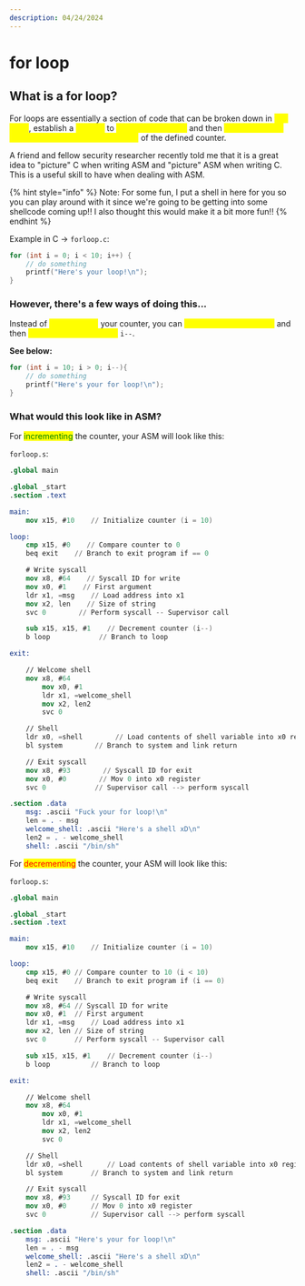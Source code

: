 ```yaml
---
description: 04/24/2024
---
```


# for loop

## What is a for loop?

For loops are essentially a section of code that can be broken down in <mark style="color:yellow;">two parts</mark>, establish a <mark style="color:yellow;">counter</mark> to <mark style="color:yellow;">define the iteration</mark> and then <mark style="color:yellow;">define the body that will execute once per iteration</mark> of the defined counter.&#x20;

A friend and fellow security researcher recently told me that it is a great idea to "picture" C when writing ASM and "picture" ASM when writing C. This is a useful skill to have when dealing with ASM.

{% hint style="info" %}
Note: For some fun, I put a shell in here for you so you can play around with it since we're going to be getting into some shellcode coming up!! I also thought this would make it a bit more fun!!
{% endhint %}

Example in C -> `forloop.c`:

```c
for (int i = 0; i < 10; i++) {
    // do something
    printf("Here's your loop!\n");
}
```

### However, there's a few ways of doing this...

Instead of <mark style="color:yellow;">incrementing</mark> your counter, you can <mark style="color:yellow;">start at a higher counter</mark> and then <mark style="color:yellow;">decrement from it using</mark> `i--`.&#x20;

**See below:**

```c
for (int i = 10; i > 0; i--){
    // do something
    printf("Here's your for loop!\n");
}
```

### What would this look like in ASM?

For <mark style="color:green;">incrementing</mark> the counter, your ASM will look like this:

`forloop.s`:

```nasm
.global main

.global _start
.section .text

main:
    mov x15, #10    // Initialize counter (i = 10)

loop:
    cmp x15, #0    // Compare counter to 0
    beq exit    // Branch to exit program if == 0

    # Write syscall
    mov x8, #64    // Syscall ID for write
    mov x0, #1    // First argument
    ldr x1, =msg    // Load address into x1
    mov x2, len    // Size of string
    svc 0        // Perform syscall -- Supervisor call

    sub x15, x15, #1    // Decrement counter (i--)
    b loop            // Branch to loop

exit:

    // Welcome shell
    mov x8, #64
        mov x0, #1
        ldr x1, =welcome_shell
        mov x2, len2
        svc 0

    // Shell
    ldr x0, =shell        // Load contents of shell variable into x0 register
    bl system        // Branch to system and link return

    // Exit syscall
    mov x8, #93        // Syscall ID for exit
    mov x0, #0        // Mov 0 into x0 register
    svc 0            // Supervisor call --> perform syscall

.section .data
    msg: .ascii "Fuck your for loop!\n"
    len = . - msg
    welcome_shell: .ascii "Here's a shell xD\n"
    len2 = . - welcome_shell
    shell: .ascii "/bin/sh"

```

For <mark style="color:red;">decrementing</mark> the counter, your ASM will look like this:

`forloop.s`:

```nasm
.global main

.global _start
.section .text

main:
	mov x15, #10	// Initialize counter (i = 10)

loop:
	cmp x15, #0	// Compare counter to 10 (i < 10)
	beq exit	// Branch to exit program if (i == 0)

	# Write syscall
	mov x8, #64	// Syscall ID for write
	mov x0, #1	// First argument
	ldr x1, =msg	// Load address into x1
	mov x2, len	// Size of string
	svc 0		// Perform syscall -- Supervisor call

	sub x15, x15, #1	// Decrement counter (i--)
	b loop			// Branch to loop

exit:

	// Welcome shell
	mov x8, #64
        mov x0, #1
        ldr x1, =welcome_shell
        mov x2, len2
        svc 0

	// Shell
	ldr x0, =shell		// Load contents of shell variable into x0 register
	bl system		// Branch to system and link return

	// Exit syscall
	mov x8, #93		// Syscall ID for exit
	mov x0, #0		// Mov 0 into x0 register
	svc 0			// Supervisor call --> perform syscall

.section .data
	msg: .ascii "Here's your for loop!\n"
	len = . - msg
	welcome_shell: .ascii "Here's a shell xD\n"
	len2 = . - welcome_shell
	shell: .ascii "/bin/sh"
```
